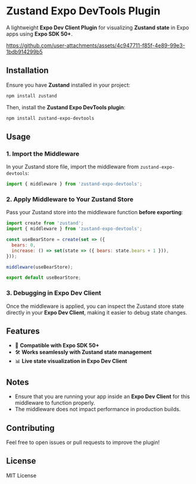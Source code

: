 # Zustand Expo DevTools Plugin

A lightweight **Expo Dev Client Plugin** for visualizing **Zustand state** in Expo apps using **Expo SDK 50+**.

https://github.com/user-attachments/assets/4c947711-f85f-4e89-99e3-1bdb914299b5

## Installation

Ensure you have **Zustand** installed in your project:

```sh
npm install zustand
```

Then, install the **Zustand Expo DevTools plugin**:

```sh
npm install zustand-expo-devtools
```

## Usage

### 1. Import the Middleware

In your Zustand store file, import the middleware from `zustand-expo-devtools`:

```javascript
import { middleware } from 'zustand-expo-devtools';
```

### 2. Apply Middleware to Your Zustand Store

Pass your Zustand store into the middleware function **before exporting**:

```javascript
import create from 'zustand';
import { middleware } from 'zustand-expo-devtools';

const useBearStore = create(set => ({
  bears: 0,
  increase: () => set(state => ({ bears: state.bears + 1 })),
}));

middleware(useBearStore);

export default useBearStore;
```

### 3. Debugging in Expo Dev Client

Once the middleware is applied, you can inspect the Zustand store state directly in your **Expo Dev Client**, making it easier to debug state changes.

## Features

- 🚀 **Compatible with Expo SDK 50+**
- 🛠 **Works seamlessly with Zustand state management**
- 📊 **Live state visualization in Expo Dev Client**

## Notes

- Ensure that you are running your app inside an **Expo Dev Client** for this middleware to function properly.
- The middleware does not impact performance in production builds.

## Contributing

Feel free to open issues or pull requests to improve the plugin!

## License

MIT License
